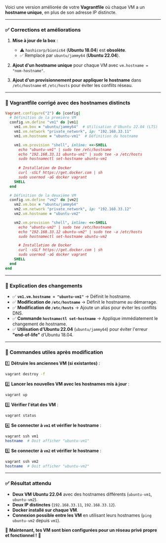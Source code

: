 Voici une version améliorée de votre **Vagrantfile** où chaque VM a un **hostname unique**, en plus de son adresse IP distincte.

---

### ✅ **Corrections et améliorations**
1. **Mise à jour de la box** :  
   - ⚠️ `hashicorp/bionic64` (**Ubuntu 18.04**) est **obsolète**.  
   - ✅ Remplacé par `ubuntu/jammy64` (**Ubuntu 22.04**).
   
2. **Ajout d'un hostname unique** pour chaque VM avec `vm.hostname = "nom-hostname"`.

3. **Ajout d'un provisionnement pour appliquer le hostname** dans `/etc/hostname` et `/etc/hosts` pour éviter les conflits réseau.

---

### 📌 **Vagrantfile corrigé avec des hostnames distincts**
```ruby
Vagrant.configure("2") do |config|
  # Définition de la première VM
  config.vm.define "vm1" do |vm1|
    vm1.vm.box = "ubuntu/jammy64"  # Utilisation d'Ubuntu 22.04 (LTS)
    vm1.vm.network "private_network", ip: "192.168.33.11"
    vm1.vm.hostname = "ubuntu-vm1"  # Définition du hostname

    vm1.vm.provision "shell", inline: <<-SHELL
      echo "ubuntu-vm1" | sudo tee /etc/hostname
      echo "192.168.33.11 ubuntu-vm1" | sudo tee -a /etc/hosts
      sudo hostnamectl set-hostname ubuntu-vm1
      
      # Installation de Docker
      curl -sSLf https://get.docker.com | sh
      sudo usermod -aG docker vagrant
    SHELL
  end

  # Définition de la deuxième VM
  config.vm.define "vm2" do |vm2|
    vm2.vm.box = "ubuntu/jammy64"
    vm2.vm.network "private_network", ip: "192.168.33.12"
    vm2.vm.hostname = "ubuntu-vm2"

    vm2.vm.provision "shell", inline: <<-SHELL
      echo "ubuntu-vm2" | sudo tee /etc/hostname
      echo "192.168.33.12 ubuntu-vm2" | sudo tee -a /etc/hosts
      sudo hostnamectl set-hostname ubuntu-vm2

      # Installation de Docker
      curl -sSLf https://get.docker.com | sh
      sudo usermod -aG docker vagrant
    SHELL
  end
end
```

---

### 📌 **Explication des changements**
- ✅ **`vm1.vm.hostname = "ubuntu-vm1"`** → Définit le hostname.
- ✅ **Modification de `/etc/hostname`** → Définit le hostname au démarrage.
- ✅ **Modification de `/etc/hosts`** → Ajoute un alias pour éviter les conflits DNS.
- ✅ **Commande `hostnamectl set-hostname`** → Applique immédiatement le changement de hostname.
- ✅ **Utilisation d’Ubuntu 22.04** (`ubuntu/jammy64`) pour éviter l'erreur **"end-of-life"** d’Ubuntu 18.04.

---

### 📌 **Commandes utiles après modification**
1️⃣ **Détruire les anciennes VM (si existantes)** :
```bash
vagrant destroy -f
```

2️⃣ **Lancer les nouvelles VM avec les hostnames mis à jour** :
```bash
vagrant up
```

3️⃣ **Vérifier l'état des VM** :
```bash
vagrant status
```

4️⃣ **Se connecter à `vm1` et vérifier le hostname** :
```bash
vagrant ssh vm1
hostname  # Doit afficher "ubuntu-vm1"
```

5️⃣ **Se connecter à `vm2` et vérifier le hostname** :
```bash
vagrant ssh vm2
hostname  # Doit afficher "ubuntu-vm2"
```

---

### ✅ **Résultat attendu**
- **Deux VM Ubuntu 22.04** avec des hostnames différents (`ubuntu-vm1`, `ubuntu-vm2`).
- **Deux IP distinctes** (`192.168.33.11`, `192.168.33.12`).
- **Docker installé sur chaque VM**.
- **Connexion possible entre les VM** en utilisant leurs hostnames (`ping ubuntu-vm2` depuis `vm1`).

🚀 **Maintenant, tes VM sont bien configurées pour un réseau privé propre et fonctionnel !** 🚀